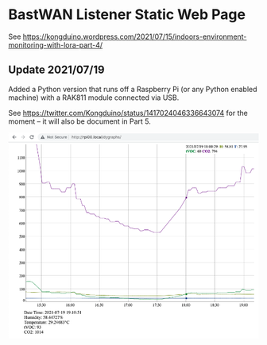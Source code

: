 # BastWAN Listener Static Web Page

See https://kongduino.wordpress.com/2021/07/15/indoors-environment-monitoring-with-lora-part-4/

## Update 2021/07/19

Added a Python version that runs off a Raspberry Pi (or any Python enabled machine) with a RAK811 module connected via USB.

See https://twitter.com/Kongduino/status/1417024046336643074 for the moment – it will also be document in Part 5.

![Python Version](Python_Version.png)